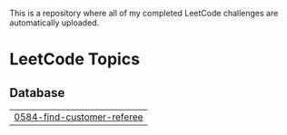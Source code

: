 This is a repository where all of my completed LeetCode challenges are automatically uploaded.

<!---LeetCode Topics Start-->
# LeetCode Topics
## Database
|  |
| ------- |
| [0584-find-customer-referee](https://github.com/kjucaitis/leetcode/tree/master/0584-find-customer-referee) |
<!---LeetCode Topics End-->
